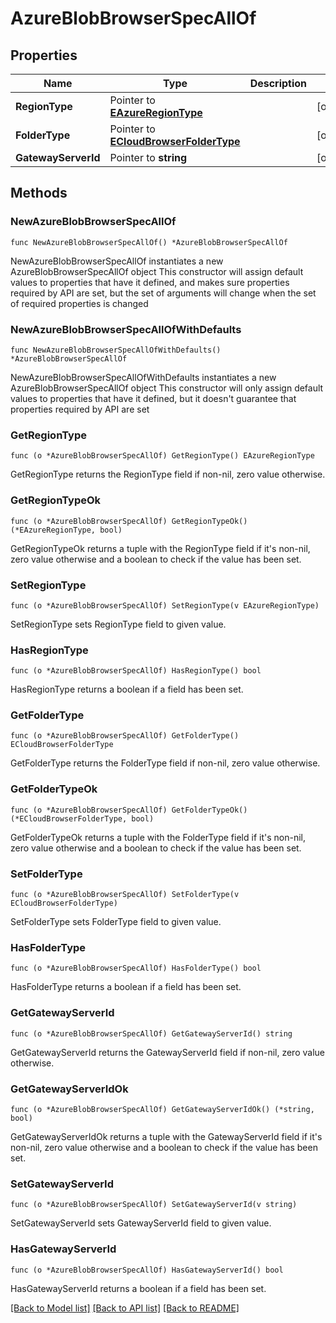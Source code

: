 # AzureBlobBrowserSpecAllOf

## Properties

Name | Type | Description | Notes
------------ | ------------- | ------------- | -------------
**RegionType** | Pointer to [**EAzureRegionType**](EAzureRegionType.md) |  | [optional] 
**FolderType** | Pointer to [**ECloudBrowserFolderType**](ECloudBrowserFolderType.md) |  | [optional] 
**GatewayServerId** | Pointer to **string** |  | [optional] 

## Methods

### NewAzureBlobBrowserSpecAllOf

`func NewAzureBlobBrowserSpecAllOf() *AzureBlobBrowserSpecAllOf`

NewAzureBlobBrowserSpecAllOf instantiates a new AzureBlobBrowserSpecAllOf object
This constructor will assign default values to properties that have it defined,
and makes sure properties required by API are set, but the set of arguments
will change when the set of required properties is changed

### NewAzureBlobBrowserSpecAllOfWithDefaults

`func NewAzureBlobBrowserSpecAllOfWithDefaults() *AzureBlobBrowserSpecAllOf`

NewAzureBlobBrowserSpecAllOfWithDefaults instantiates a new AzureBlobBrowserSpecAllOf object
This constructor will only assign default values to properties that have it defined,
but it doesn't guarantee that properties required by API are set

### GetRegionType

`func (o *AzureBlobBrowserSpecAllOf) GetRegionType() EAzureRegionType`

GetRegionType returns the RegionType field if non-nil, zero value otherwise.

### GetRegionTypeOk

`func (o *AzureBlobBrowserSpecAllOf) GetRegionTypeOk() (*EAzureRegionType, bool)`

GetRegionTypeOk returns a tuple with the RegionType field if it's non-nil, zero value otherwise
and a boolean to check if the value has been set.

### SetRegionType

`func (o *AzureBlobBrowserSpecAllOf) SetRegionType(v EAzureRegionType)`

SetRegionType sets RegionType field to given value.

### HasRegionType

`func (o *AzureBlobBrowserSpecAllOf) HasRegionType() bool`

HasRegionType returns a boolean if a field has been set.

### GetFolderType

`func (o *AzureBlobBrowserSpecAllOf) GetFolderType() ECloudBrowserFolderType`

GetFolderType returns the FolderType field if non-nil, zero value otherwise.

### GetFolderTypeOk

`func (o *AzureBlobBrowserSpecAllOf) GetFolderTypeOk() (*ECloudBrowserFolderType, bool)`

GetFolderTypeOk returns a tuple with the FolderType field if it's non-nil, zero value otherwise
and a boolean to check if the value has been set.

### SetFolderType

`func (o *AzureBlobBrowserSpecAllOf) SetFolderType(v ECloudBrowserFolderType)`

SetFolderType sets FolderType field to given value.

### HasFolderType

`func (o *AzureBlobBrowserSpecAllOf) HasFolderType() bool`

HasFolderType returns a boolean if a field has been set.

### GetGatewayServerId

`func (o *AzureBlobBrowserSpecAllOf) GetGatewayServerId() string`

GetGatewayServerId returns the GatewayServerId field if non-nil, zero value otherwise.

### GetGatewayServerIdOk

`func (o *AzureBlobBrowserSpecAllOf) GetGatewayServerIdOk() (*string, bool)`

GetGatewayServerIdOk returns a tuple with the GatewayServerId field if it's non-nil, zero value otherwise
and a boolean to check if the value has been set.

### SetGatewayServerId

`func (o *AzureBlobBrowserSpecAllOf) SetGatewayServerId(v string)`

SetGatewayServerId sets GatewayServerId field to given value.

### HasGatewayServerId

`func (o *AzureBlobBrowserSpecAllOf) HasGatewayServerId() bool`

HasGatewayServerId returns a boolean if a field has been set.


[[Back to Model list]](../README.md#documentation-for-models) [[Back to API list]](../README.md#documentation-for-api-endpoints) [[Back to README]](../README.md)


